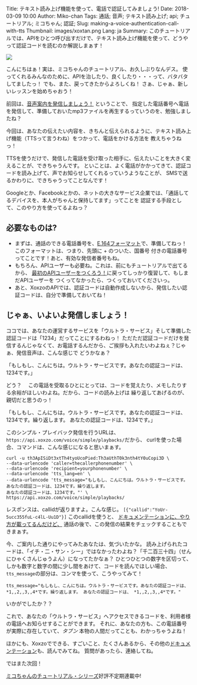 Title: テキスト読み上げ機能を使って、電話で認証してみましょう!
Date: 2018-03-09 10:00
Author: Miko-chan
Tags: 通話; 音声; テキスト読み上げ; api; チュートリアル; ミコちゃん; 認証;
Slug: making-a-voice-authentication-call-with-tts
Thumbnail: images/xoxtan.png
Lang: ja
Summary: このチュートリアルでは、APIをひとつ呼び出すだけで、テキスト読み上げ機能を使って、どうやって認証コードを読むのか解説しまぁす！

<div>
  <img src="https://blog.xoxzo.com/images/xoxtan.png" class="float-lg-right lg-width200 md-width300" style="margin: 0;">
</div>

こんにちはぁ！実は、ミコちゃんのチュートリアル、お久しぶりなんデス。
使ってくれるみんなのために、APIを治したり、良くしたり・・・って、バタバタしてましたっ！
でも、また、戻ってきたからよろしくね！
さぁ、じゃぁ、新しいレッスンを始めちゃおう！

前回は、[音声案内を発信しましょう！]({filename}./making-a-simple-playback-call-ja.md) ということで、
指定した電話番号へ電話を発信して、準備しておいたmp3ファイルを再生するっていうのを、勉強しましたね？

今回は、あなたの伝えたい内容を、きちんと伝えられるように、テキスト読み上げ機能（TTSって言うわね）をつかって、電話をかける方法を
教えちゃうねっ！

TTSを使うだけで、発信した電話を受け取った相手に、伝えたいことを大きく変えることが、できちゃうんです。
といことは、よく電話がかかってきて、認証コードを読み上げて、声でお知らせしてくれるっていうようなことが、
SMSで送るかわりに、できちゃうってことなんです！

Googleとか、Facebookとかの、ネットの大きなサービス企業では、「通話してるデバイスを、本人がちゃんと保持してます」ってことを
認証する手段として、このやり方を使ってるよねっ？

<div style="clear:both;"></div>

## 必要なものは? ##

- まずは、通話のできる電話番号を、[E.164フォーマット](https://ja.wikipedia.org/wiki/E.164)で、準備してねっ！ 
このフォーマットは、つまり、先頭に + のついた、国番号 付きの電話番号ってことです！あと、有効な発信者番号もね。
- もちろん、APIユーザーも必要ね。これは、前にもチュートリアルで出てるから、
[最初のAPIユーザーをつくろう！]({filename}./create-your-first-apiuser-ja.md)に戻ってしっかり復習して、もしまだAPIユーザーを
つくってなかったら、つくっておいてくださいっ。
- あと、XoxzoのAPIでは、認証コードは自動作成しないから、発信したい認証コードは、自分で準備しておいてね！

## じゃぁ、いよいよ発信しましょう！ ##

ココでは、あなたの運営するサービスを「ウルトラ・サービス」そして準備した認証コードは「1234」だってことにするわねっ！
ただただ認証コードだけを発信するんじゃなくて、お電話するんだから、ご挨拶も入れたいわよねぇ？じゃぁ、発信音声は、こんな感じで
どうかなぁ？

「もしもし、こんにちは。ウルトラ・サービスです。あなたの認証コードは、1234です。」

どう？　
この電話を受取るひとにとっては、コードを覚えたり、メモしたりする余裕がほしいわよね。だから、コードの読み上げは
繰り返してあげるのが、親切だと思うのっ！

「もしもし、こんにちは。ウルトラ・サービスです。あなたの認証コードは、1234です。繰り返します。
あなたの認証コードは、1234です。」

このシンプル・プレイバック発信を行うURLは、`https://api.xoxzo.com/voice/simple/playbacks/`だから、
curlを使った場合、コマンドは、こんな感じになると思いまぁす。

```
curl -u th3ApISiDt3xtTh4tyoUcoPied:Th3aUthT0k3nth4tY0uCopi3D \
--data-urlencode 'caller=thecallerphonenumber' \
--data-urlencode 'recipient=yourphonenumber' \
--data-urlencode 'tts_lang=en' \
--data-urlencode 'tts_message="もしもし、こんにちは。ウルトラ・サービスです。あなたの認証コードは、1234です。繰り返します。
あなたの認証コードは、1234です。"' \
https://api.xoxzo.com/voice/simple/playbacks/
```

レスポンスは、callidが返りますよ。こんな感じ。 `[{"callid":"YoUr-5ucc355fuL-c4lL-Uu1D"}]` 
このcallidを使うと、 [ドキュメンテーションに、やり方が載ってるんだけど、](http://docs.xoxzo.com/ja/voice.html#checking-call-status) 
通話の後で、この発信の結果をチェックすることもできまぁす。

今、ご案内した通りにやってみたあなたは、気づいたかな。
読み上げられたコードは、「イチ・二・サン・シー」ではなかったわよね？「千二百三十四」（せんにひゃくさんじゅうよん）になってたかなぁ？
ひとつひとつの数字を区切って、しかも数字と数字の間に少し間をあけて、コードを読んでほしい場合、
`tts_message`の部分は、コンマを使って、こうやってみて！

`
tts_message="もしもし、こんにちは。ウルトラ・サービスです。あなたの認証コードは、 *1,,2,,3,,4*です。繰り返します。
あなたの認証コードは、 *1,,2,,3,,4*です。"
`

いかがでしたか？？

これで、あなたの「ウルトラ・サービス」へアクセスできるコードを、利用者様の電話へお知らせすることができます。
それに、あなたの方も、この電話番号が実際に存在していて、*タブン* 本物の人間だってことも、わかっちゃうよね！

ほかにも、Xoxzoでできる、すごいこと、たくさんあるから、その他の[ドキュメンテーション](https://docs.xoxzo.com/ja/)も、読んでみてね。
質問があったら、連絡してね。

ではまた次回！

[ミコちゃんのチュートリアル・シリーズ](https://blog.xoxzo.com/ja/tag/mikochiyan/)好評不定期連載中!
